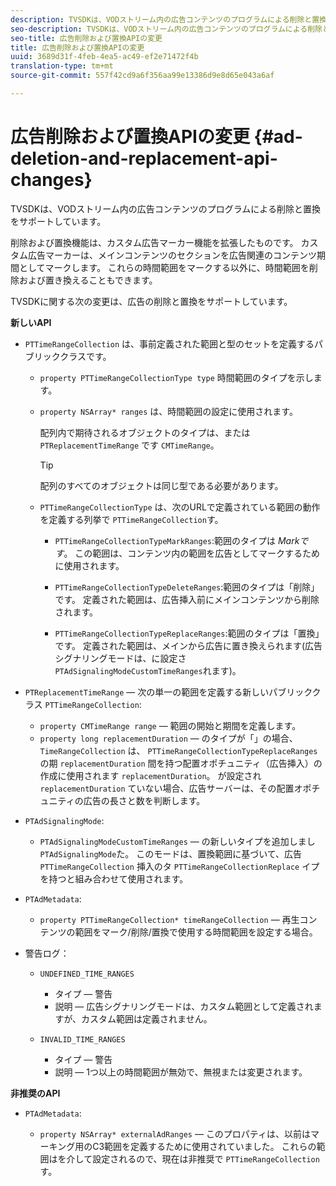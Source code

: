 ```yaml
---
description: TVSDKは、VODストリーム内の広告コンテンツのプログラムによる削除と置換をサポートしています。
seo-description: TVSDKは、VODストリーム内の広告コンテンツのプログラムによる削除と置換をサポートしています。
seo-title: 広告削除および置換APIの変更
title: 広告削除および置換APIの変更
uuid: 3689d31f-4feb-4ea5-ac49-ef2e71472f4b
translation-type: tm+mt
source-git-commit: 557f42cd9a6f356aa99e13386d9e8d65e043a6af

---
```



# 広告削除および置換APIの変更 {#ad-deletion-and-replacement-api-changes}

TVSDKは、VODストリーム内の広告コンテンツのプログラムによる削除と置換をサポートしています。

削除および置換機能は、カスタム広告マーカー機能を拡張したものです。 カスタム広告マーカーは、メインコンテンツのセクションを広告関連のコンテンツ期間としてマークします。 これらの時間範囲をマークする以外に、時間範囲を削除および置き換えることもできます。

<!--<a id="section_7A90BFE99F1A4D908D6DDB0B49FA1199"></a>-->

TVSDKに関する次の変更は、広告の削除と置換をサポートしています。

**新しいAPI**

* `PTTimeRangeCollection` は、事前定義された範囲と型のセットを定義するパブリッククラスです。

   * `property PTTimeRangeCollectionType type` 時間範囲のタイプを示します。
   * `property NSArray* ranges` は、時間範囲の設定に使用されます。

      配列内で期待されるオブジェクトのタイプは、または `PTReplacementTimeRange` です `CMTimeRange`。

      >[!TIP]
      >
      >配列のすべてのオブジェクトは同じ型である必要があります。

   * `PTTimeRangeCollectionType` は、次のURLで定義されている範囲の動作を定義する列挙で `PTTimeRangeCollection`す。

      * `PTTimeRangeCollectionTypeMarkRanges`:範囲のタイプは *Markです*。 この範囲は、コンテンツ内の範囲を広告としてマークするために使用されます。

      * `PTTimeRangeCollectionTypeDeleteRanges`:範囲のタイプは「削除」です。 定義された範囲は、広告挿入前にメインコンテンツから削除されます。
      * `PTTimeRangeCollectionTypeReplaceRanges`:範囲のタイプは「置換」です。 定義された範囲は、メインから広告に置き換えられます(広告シグナリングモードは、に設定さ `PTAdSignalingModeCustomTimeRanges`れます)。

* `PTReplacementTimeRange`  — 次の単一の範囲を定義する新しいパブリッククラス `PTTimeRangeCollection`:

   * `property CMTimeRange range`  — 範囲の開始と期間を定義します。
   * `property long replacementDuration`  — のタイプが「」の場合、 `TimeRangeCollection` は、 `PTTimeRangeCollectionTypeReplaceRanges`の期 `replacementDuration` 間を持つ配置オポチュニティ（広告挿入）の作成に使用されます `replacementDuration`。 が設定され `replacementDuration` ていない場合、広告サーバーは、その配置オポチュニティの広告の長さと数を判断します。

* `PTAdSignalingMode`:

   * `PTAdSignalingModeCustomTimeRanges`  — の新しいタイプを追加しまし `PTAdSignalingMode`た。 このモードは、置換範囲に基づいて、広告 `PTTimeRangeCollection` 挿入のタ `PTTimeRangeCollectionReplace` イプを持つと組み合わせて使用されます。

* `PTAdMetadata`:

   * `property PTTimeRangeCollection* timeRangeCollection`  — 再生コンテンツの範囲をマーク/削除/置換で使用する時間範囲を設定する場合。

* 警告ログ：

   * `UNDEFINED_TIME_RANGES`

      * タイプ — 警告
      * 説明 — 広告シグナリングモードは、カスタム範囲として定義されますが、カスタム範囲は定義されません。
   * `INVALID_TIME_RANGES`

      * タイプ — 警告
      * 説明 — 1つ以上の時間範囲が無効で、無視または変更されます。


**非推奨のAPI**

* `PTAdMetadata`:

   * `property NSArray* externalAdRanges`  — このプロパティは、以前はマーキング用のC3範囲を定義するために使用されていました。 これらの範囲はを介して設定されるので、現在は非推奨で `PTTimeRangeCollection`す。